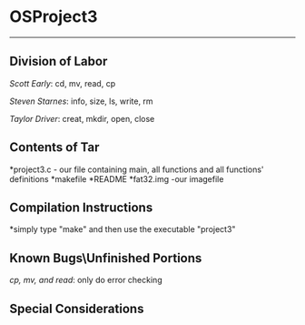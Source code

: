 # OSProject3
---------------------------------------------------------

## Division of Labor
*Scott Early*:       cd, mv, read, cp
  
*Steven Starnes*:    info, size, ls, write, rm

*Taylor Driver*:     creat, mkdir, open, close

## Contents of Tar
*project3.c - our file containing main, all functions and all functions' definitions
*makefile
*README
*fat32.img  -our imagefile

## Compilation Instructions
*simply type "make" and then use the executable "project3"

## Known Bugs\Unfinished Portions
*cp, mv, and read*: only do error checking


## Special Considerations
